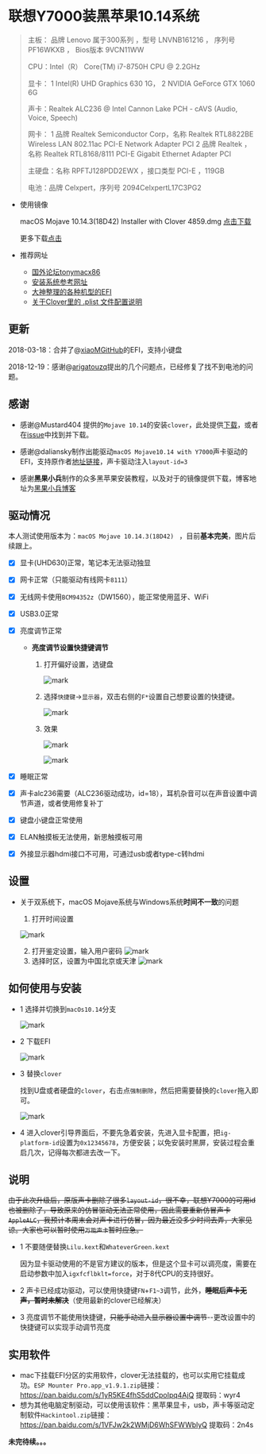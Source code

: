 # 联想Y7000装黑苹果10.14系统

> 主板： 品牌 Lenovo 属于300系列 ，型号 LNVNB161216 ， 序列号 PF16WKXB ， Bios版本 9VCN11WW
>
> CPU：Intel（R） Core(TM) i7-8750H CPU @ 2.2GHz
>
> 显卡： 1 Intel(R) UHD Graphics 630 1G，
> 2 NVIDIA GeForce GTX 1060 6G
>
> 声卡：Realtek ALC236 @ Intel Cannon Lake PCH - cAVS (Audio, Voice, Speech)
>
> 网卡： 1 品牌 Realtek Semiconductor Corp，名称 Realtek RTL8822BE Wireless LAN 802.11ac PCI-E Network Adapter	PCI
> 2 品牌 Realtek ， 名称 Realtek RTL8168/8111 PCI-E Gigabit Ethernet Adapter	PCI
>
> 主硬盘：名称 RPFTJ128PDD2EWX ，接口类型 PCI-E ，119GB
>
> 电池：品牌 Celxpert，序列号 2094CelxpertL17C3PG2

- 使用镜像


  macOS Mojave 10.14.3(18D42) Installer with Clover 4859.dmg    [点击下载](https://blog.daliansky.net/macOS-Mojave-10.14.3-18D42-official-version-with-Clover-4859-original-image.html)

  更多下载[点击](https://mirrors.dtops.cc/iso/MacOS/daliansky_macos/)

- 推荐网址

  - [国外论坛tonymacx86](https://github.com/hnie-xwz/EFI/blob/master/www.tonymacx86.com)
  - [安装系统参考网址](https://osx.cx/macos-high-sierra-10-13-xhackintosh-installation-tutorial.html)
  - [大神整理的各种机型的EFI](https://github.com/sqlsec/clover)
  - [关于Clover里的 .plist 文件配置说明](https://clover-wiki.zetam.org/zh-CN/Configuration#Config.plist-%E7%BB%93%E6%9E%84)

## 更新

2018-03-18：合并了@[xiaoMGitHub](https://github.com/xiaoMGitHub)的EFI，支持小键盘

2018-12-19：感谢@[arigatouzq](https://github.com/arigatouzq)提出的几个问题点，已经修复了找不到电池的问题。

## 感谢

- 感谢@Mustard404 提供的`Mojave 10.14`的安装`clover`，此处提供[下载](https://github.com/hnie-xwz/EFI/files/2513551/EFI.zip)，或者在[issue](https://github.com/hnie-xwz/EFI/issues/7)中找到并下载。

- 感谢@daliansky制作出能驱动`macOS Mojave10.14 with Y7000`声卡驱动的EFI，支持原作者[地址链接](https://github.com/daliansky/Lenovo-Y7000-hackintosh)，声卡驱动注入`layout-id=3`

- 感谢**黑果小兵**制作的众多黑苹果安装教程，以及对于的镜像提供下载，博客地址为[黑果小兵博客](https://blog.daliansky.net/)

## 驱动情况

本人测试使用版本为：`macOS Mojave 10.14.3(18D42) ` ，目前**基本完美**，图片后续跟上。

- [x] 显卡(UHD630)正常，笔记本无法驱动独显

- [x] 网卡正常（只能驱动有线网卡`8111`）

- [x] 无线网卡使用`BCM94352z`（DW1560），能正常使用蓝牙、WiFi

- [x] USB3.0正常

- [x] 亮度调节正常

  - **亮度调节设置快捷键调节**

    1. 打开偏好设置，选键盘

       ![mark](http://ph31ipolx.bkt.clouddn.com/blog/181104/gfb073C9GJ.png)

    2. 选择`快捷键`->`显示器`，双击右侧的`F*`设置自己想要设置的快捷键。

       ![mark](http://ph31ipolx.bkt.clouddn.com/blog/181104/i55a5AaaFH.png)

    3. 效果

       ![mark](http://ph31ipolx.bkt.clouddn.com/blog/181104/4keeAf7dHk.png)

       ![mark](http://ph31ipolx.bkt.clouddn.com/blog/181104/hCb2ELGjFG.png)

- [x] 睡眠正常

- [x] 声卡alc236需要（ALC236驱动成功，id=18），耳机杂音可以在声音设置中调节声道，或者使用修复补丁

- [x] 键盘小键盘正常使用

- [x] ELAN触摸板无法使用，新思触摸板可用

- [x] 外接显示器hdmi接口不可用，可通过usb或者type-c转hdmi

## 设置

- 关于双系统下，macOS Mojave系统与Windows系统**时间不一致**的问题

  1. 打开时间设置

  ![mark](http://ph31ipolx.bkt.clouddn.com/blog/181104/8AKIdF2mKB.jpg)

  2. 打开鉴定设置，输入用户密码
     ![mark](http://ph31ipolx.bkt.clouddn.com/blog/181104/BGheD9iJL7.jpg)
  3. 选择时区，设置为中国北京或天津
     ![mark](http://ph31ipolx.bkt.clouddn.com/blog/181104/liKEbmddai.jpg)


## 如何使用与安装

- 1 选择并切换到`macOs10.14`分支

  ![mark](http://ph31ipolx.bkt.clouddn.com/blog/181029/B8eHHI4JhH.png)

- 2 下载EFI

  ![mark](http://ph31ipolx.bkt.clouddn.com/blog/181029/4im272ED4j.png)

- 3 替换`clover`

  找到U盘或者硬盘的`clover`，右击点`强制删除`，然后把需要替换的`clover`拖入即可。

  ![mark](http://ph31ipolx.bkt.clouddn.com/blog/181029/K0FLjjFa8J.png)

- 4 进入clover引导界面后，不要先急着安装，先进入显卡配置，把`ig-platform-id`设置为`0x12345678`，方便安装；以免安装时黑屏，安装过程会重启几次，记得每次都进去改一下。

## 说明

~~由于此次升级后，原版声卡删除了很多`layout-id`，很不幸，联想Y7000的可用id也被删除了，导致原来的仿冒驱动无法正常使用，因此需要重新仿冒声卡`AppleALC`，我预计本周末会对声卡进行仿冒，因为最近没多少时间去弄，大家见谅。大家也可以暂时使用`万能声卡`暂时应急。~~

- 1 不要随便替换`Lilu.kext`和`WhateverGreen.kext`

  因为显卡驱动使用的不是官方建议的版本，但是这个显卡可以调亮度，需要在启动参数中加入`igxfcflbklt=force`，对于8代CPU的支持很好。

- 2 声卡已经成功驱动，可以使用快捷键`FN`+`F1~3`调节，此外，**~~睡眠后声卡无声，暂时未解决~~**（使用最新的clover已经解决）

- 3 亮度调节不能使用快捷键，~~只能手动进入显示器设置中调节~~--更改设置中的快捷键可以实现手动调节亮度

## 实用软件

- mac下挂载EFI分区的实用软件，clover无法挂载的，也可以实用它挂载成功。`ESP Mounter Pro.app_v1.9.1.zip`链接：https://pan.baidu.com/s/1yR5KE4fhS5ddCpoIpq4AjQ  提取码：wyr4 
- 想为其他电脑定制驱动，可以使用该软件：黑苹果显卡，usb，声卡等驱动定制软件`Hackintool.zip`链接：https://pan.baidu.com/s/1VFJw2k2WMjD6WhSFWWblyQ  提取码：2n4s 
  



**未完待续。。。**